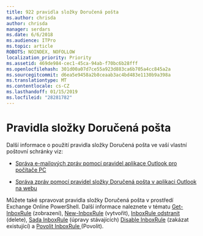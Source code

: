 ```yaml
---
title: 922 pravidla složky Doručená pošta
ms.author: chrisda
author: chrisda
manager: serdars
ms.date: 6/6/2018
ms.audience: ITPro
ms.topic: article
ROBOTS: NOINDEX, NOFOLLOW
localization_priority: Priority
ms.assetid: 469de984-cec1-45ca-94ab-f70bc6b28fff
ms.openlocfilehash: 301d00a07d7ce55a923d883ca6b705a4cc845a2a
ms.sourcegitcommit: d6ea5e9458a2b8ceaab3ac4bd483e1130b9a398a
ms.translationtype: MT
ms.contentlocale: cs-CZ
ms.lasthandoff: 01/15/2019
ms.locfileid: "28281782"
---
```

# <a name="inbox-rules"></a>Pravidla složky Doručená pošta

Další informace o použití pravidla složky Doručená pošta ve vaší vlastní poštovní schránky viz:
  
- [Správa e-mailových zpráv pomocí pravidel aplikace Outlook pro počítače PC](https://support.office.com/article/c24f5dea-9465-4df4-ad17-a50704d66c59.aspx)
    
- [Správa zpráv pomocí pravidel složky Doručená pošta v aplikaci Outlook na webu](https://support.office.com/article/8400435c-f14e-4272-9004-1548bb1848f2.aspx)
    
Můžete také spravovat pravidla složky Doručená pošta v prostředí Exchange Online PowerShell. Další informace naleznete v tématu [Get-InboxRule](https://docs.microsoft.com/powershell/module/exchange/mailboxes/get-inboxrule) (zobrazení), [New-InboxRule](https://docs.microsoft.com/powershell/module/exchange/mailboxes/new-inboxrule) (vytvořit), [InboxRule odstranit](https://docs.microsoft.com/powershell/module/exchange/mailboxes/remove-inboxrule) (delete), [Sada InboxRule](https://docs.microsoft.com/powershell/module/exchange/mailboxes/set-inboxrule) (úpravy stávajících) [Disable InboxRule](https://docs.microsoft.com/powershell/module/exchange/mailboxes/disable-inboxrule) (zakázat existující) a [Povolit InboxRule ](https://docs.microsoft.com/powershell/module/exchange/mailboxes/enable-inboxrule)(Povolit). 
  

